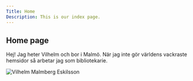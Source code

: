 ```yaml
---
Title: Home
Description: This is our index page.
---
```


## Home page

Hej! Jag heter Vilhelm och bor i Malmö. När jag inte gör världens vackraste hemsidor så arbetar jag som bibliotekarie.

![Vilhelm Malmberg Eskilsson](%assets_url%/img/me_256.jpg)